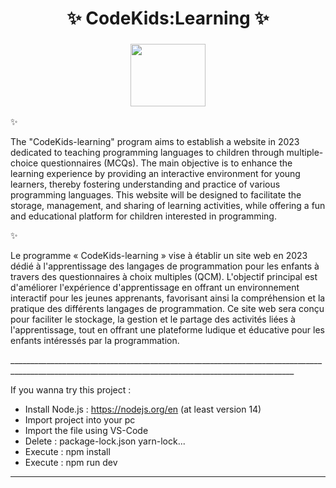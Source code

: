 <h1 align="center">✨ CodeKids:Learning ✨</h1>
<h3 align="center"><img src="https://github.com/Aminh0o/Les-tours-touristiques/assets/94873791/bda0cafc-5afb-4dec-a4ed-79e64b4d607b" width=120 height=100/></h3>
✨ <p>The "CodeKids-learning" program aims to establish a website in 2023 dedicated to teaching programming languages to children through multiple-choice questionnaires (MCQs). The main objective is to enhance the learning experience by providing an interactive environment for young learners, thereby fostering understanding and practice of various programming languages. This website will be designed to facilitate the storage, management, and sharing of learning activities, while offering a fun and educational platform for children interested in programming.</p>
✨ <p>Le programme « CodeKids-learning » vise à établir un site web en 2023 dédié à l'apprentissage des langages de programmation pour les enfants à travers des questionnaires à choix multiples (QCM). L'objectif principal est d'améliorer l'expérience d'apprentissage en offrant un environnement interactif pour les jeunes apprenants, favorisant ainsi la compréhension et la pratique des différents langages de programmation. Ce site web sera conçu pour faciliter le stockage, la gestion et le partage des activités liées à l'apprentissage, tout en offrant une plateforme ludique et éducative pour les enfants intéressés par la programmation.</p>
_____________________________________________________________________________________________________________________________________________________
</br>

If you wanna try this project :

- Install Node.js : https://nodejs.org/en (at least version 14)
- Import project into your pc 
- Import the file using VS-Code
- Delete :
    package-lock.json
    yarn-lock...
- Execute : npm install
- Execute : npm run dev
_____________________________________________________________________________________________________________________________________________________

